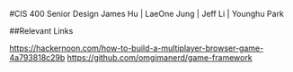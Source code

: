 
#CIS 400 Senior Design
James Hu | LaeOne Jung | Jeff Li | Younghu Park


##Relevant Links

https://hackernoon.com/how-to-build-a-multiplayer-browser-game-4a793818c29b
https://github.com/omgimanerd/game-framework
